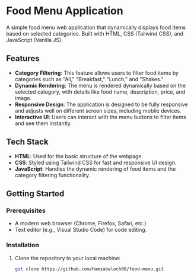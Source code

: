 # Food Menu Application

A simple food menu web application that dynamically displays food items based on selected categories. Built with HTML, CSS (Tailwind CSS), and JavaScript (Vanilla JS).

## Features

- **Category Filtering**: This feature allows users to filter food items by categories such as "All," "Breakfast," "Lunch," and "Shakes."
- **Dynamic Rendering**: The menu is rendered dynamically based on the selected category, with details like food name, description, price, and image.
- **Responsive Design**: The application is designed to be fully responsive and adjusts well on different screen sizes, including mobile devices.
- **Interactive UI**: Users can interact with the menu buttons to filter items and see them instantly.

## Tech Stack

- **HTML**: Used for the basic structure of the webpage.
- **CSS**: Styled using Tailwind CSS for fast and responsive UI design.
- **JavaScript**: Handles the dynamic rendering of food items and the category filtering functionality.

## Getting Started

### Prerequisites

- A modern web browser (Chrome, Firefox, Safari, etc.)
- Text editor (e.g., Visual Studio Code) for code editing.

### Installation

1. Clone the repository to your local machine:

   ```bash
   git clone https://github.com/Hamzabaloch08/food-menu.git
